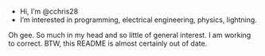 - Hi, I’m @cchris28
- I’m interested in programming, electrical engineering, physics, lightning.

Oh gee. So much in my head and so little of general interest. I am working to correct.
BTW, this README is almost certainly out of date.

<!---
cchris28/cchris28 is a ✨ special ✨ repository because its `README.md` (this file) appears on your GitHub profile.
You can click the Preview link to take a look at your changes.
--->
